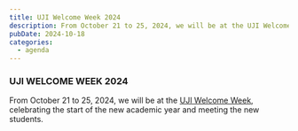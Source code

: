 ```yaml
---
title: UJI Welcome Week 2024
description: From October 21 to 25, 2024, we will be at the UJI Welcome Week, celebrating the start of the new academic year and meeting the new students.
pubDate: 2024-10-18
categories:
  - agenda
---
```


### UJI WELCOME WEEK 2024  

From October 21 to 25, 2024, we will be at the [UJI Welcome Week](https://www.google.es/maps/place/Universitat+Jaume+I/@39.9902105,-0.0511631,14z/data=!4m6!3m5!1s0xd5ffe0fca9b5147:0x1368bf53b3a7fb3f!8m2!3d39.9943481!4d-0.0702147!16zL20vMDg0dGNk?coh=164777&entry=tt&shorturl=1), celebrating the start of the new academic year and meeting the new students.  
